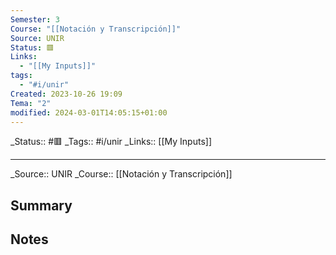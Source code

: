 ```yaml
---
Semester: 3
Course: "[[Notación y Transcripción]]"
Source: UNIR
Status: 🟥
Links:
  - "[[My Inputs]]"
tags:
  - "#i/unir"
Created: 2023-10-26 19:09
Tema: "2"
modified: 2024-03-01T14:05:15+01:00
---
```

\_Status:: #🟥
\_Tags::  #i/unir
\_Links::  [[My Inputs]]
___

\_Source:: UNIR 
\_Course:: [[Notación y Transcripción]]

## Summary

## Notes
